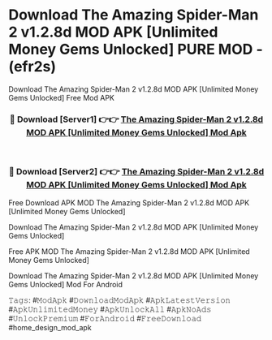 # Download The Amazing Spider-Man 2 v1.2.8d MOD APK [Unlimited Money Gems Unlocked] PURE MOD - (efr2s)
Download The Amazing Spider-Man 2 v1.2.8d MOD APK [Unlimited Money Gems Unlocked] Free Mod APK

<div align="center">
<h3>🔴 Download [Server1] 👉👉 <a href="https://apk-comot.site?title=The_Amazing_Spider-Man_2_v1.2.8d_MOD_APK_[Unlimited_Money_Gems_Unlocked]">The Amazing Spider-Man 2 v1.2.8d MOD APK [Unlimited Money Gems Unlocked] Mod Apk</a></h3><br>

<h3>🔴 Download [Server2] 👉👉 <a href="https://apk-comot.site?title=The_Amazing_Spider-Man_2_v1.2.8d_MOD_APK_[Unlimited_Money_Gems_Unlocked]">The Amazing Spider-Man 2 v1.2.8d MOD APK [Unlimited Money Gems Unlocked] Mod Apk</a></h3>
</div>


Free Download APK MOD The Amazing Spider-Man 2 v1.2.8d MOD APK [Unlimited Money Gems Unlocked]

Download The Amazing Spider-Man 2 v1.2.8d MOD APK [Unlimited Money Gems Unlocked] 

Free APK MOD The Amazing Spider-Man 2 v1.2.8d MOD APK [Unlimited Money Gems Unlocked] 

Download The Amazing Spider-Man 2 v1.2.8d MOD APK [Unlimited Money Gems Unlocked] Mod For Android

𝚃𝚊𝚐𝚜: #𝙼𝚘𝚍𝙰𝚙𝚔 #𝙳𝚘𝚠𝚗𝚕𝚘𝚊𝚍𝙼𝚘𝚍𝙰𝚙𝚔 #𝙰𝚙𝚔𝙻𝚊𝚝𝚎𝚜𝚝𝚅𝚎𝚛𝚜𝚒𝚘𝚗 #𝙰𝚙𝚔𝚄𝚗𝚕𝚒𝚖𝚒𝚝𝚎𝚍𝙼𝚘𝚗𝚎𝚢 #𝙰𝚙𝚔𝚄𝚗𝚕𝚘𝚌𝚔𝙰𝚕𝚕 #𝙰𝚙𝚔𝙽𝚘𝙰𝚍𝚜 #𝚄𝚗𝚕𝚘𝚌𝚔𝙿𝚛𝚎𝚖𝚒𝚞𝚖 #𝙵𝚘𝚛𝙰𝚗𝚍𝚛𝚘𝚒𝚍 #𝙵𝚛𝚎𝚎𝙳𝚘𝚠𝚗𝚕𝚘𝚊𝚍 #home_design_mod_apk